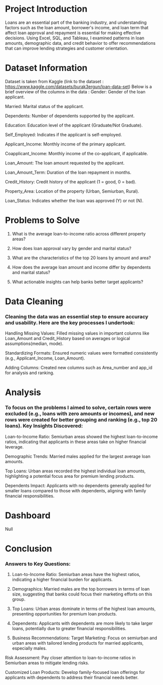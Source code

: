 # Project Introduction
Loans are an essential part of the banking industry, and understanding factors such as the loan amount, borrower's income, and loan term that affect loan approval and repayment is essential for making effective decisions. Using Excel, SQL, and Tableau, I examined patterns in loan amounts, demographic data, and credit behavior to offer recommendations that can improve lending strategies and customer orientation.


# Dataset Information
Dataset is taken from Kaggle (link to the dataset : https://www.kaggle.com/datasets/burak3ergun/loan-data-set)
Below is a brief overview of the columns in the data :
Gender: Gender of the loan applicant.

Married: Marital status of the applicant.

Dependents: Number of dependents supported by the applicant.

Education: Education level of the applicant (Graduate/Not Graduate).

Self_Employed: Indicates if the applicant is self-employed.

Applicant_Income: Monthly income of the primary applicant.

Coapplicant_Income: Monthly income of the co-applicant, if applicable.

Loan_Amount: The loan amount requested by the applicant.

Loan_Amount_Term: Duration of the loan repayment in months.

Credit_History: Credit history of the applicant (1 = good, 0 = bad).

Property_Area: Location of the property (Urban, Semiurban, Rural).

Loan_Status: Indicates whether the loan was approved (Y) or not (N).


# Problems to Solve
1) What is the average loan-to-income ratio across different property areas?

2) How does loan approval vary by gender and marital status?

3) What are the characteristics of the top 20 loans by amount and area?

4) How does the average loan amount and income differ by
dependents and marital status?

5) What actionable insights can help banks better target applicants?


# Data Cleaning
### Cleaning the data was an essential step to ensure accuracy and usability. Here are the key processes I undertook:

Handling Missing Values: Filled missing values in important columns like Loan_Amount and Credit_History based on averages or logical assumptions(median, mode).

Standardizing Formats: Ensured numeric values were formatted consistently (e.g., Applicant_Income, Loan_Amount).

Adding Columns: Created new columns such as Area_number and app_id for analysis and ranking.


# Analysis
### To focus on the problems I aimed to solve, certain rows were excluded (e.g., loans with zero amounts or incomes), and new rows were created for better grouping and ranking (e.g., top 20 loans). Key Insights Discovered:
Loan-to-Income Ratio: Semiurban areas showed the highest loan-to-income ratios, indicating that applicants in these areas take on higher financial leverage.

Demographic Trends: Married males applied for the largest average loan amounts.

Top Loans: Urban areas recorded the highest individual loan amounts, highlighting a potential focus area for premium lending products.

Dependents Impact: Applicants with no dependents generally applied for smaller loans compared to those with dependents, aligning with family financial responsibilities.


# Dashboard 
Null


# Conclusion
### Answers to Key Questions:
1) Loan-to-Income Ratio: Semiurban areas have the highest ratios, indicating a higher financial burden for applicants.

2) Demographics: Married males are the top borrowers in terms of loan size, suggesting that banks could focus their marketing efforts on this group.

3) Top Loans: Urban areas dominate in terms of the highest loan amounts, presenting opportunities for premium loan products.

4) Dependents: Applicants with dependents are more likely to take larger loans, potentially due to greater financial responsibilities.

5) Business Recommendations:
Target Marketing: Focus on semiurban and urban areas with tailored lending products for married applicants, especially males.

Risk Assessment: Pay closer attention to loan-to-income ratios in Semiurban areas to mitigate lending risks.

Customized Loan Products: Develop family-focused loan offerings for applicants with dependents to address their financial needs better.











